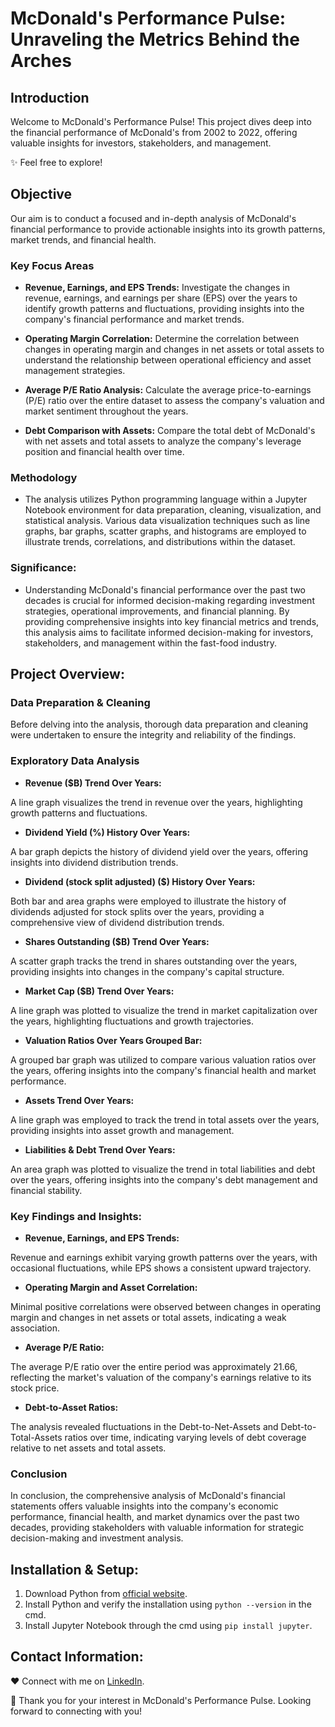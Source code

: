 # McDonald's Performance Pulse: Unraveling the Metrics Behind the Arches

## Introduction

Welcome to McDonald's Performance Pulse! This project dives deep into the financial performance of McDonald's from 2002 to 2022, offering valuable insights for investors, stakeholders, and management.

✨ Feel free to explore!

## Objective

Our aim is to conduct a focused and in-depth analysis of McDonald's financial performance to provide actionable insights into its growth patterns, market trends, and financial health.

### Key Focus Areas

- **Revenue, Earnings, and EPS Trends:** 
Investigate the changes in revenue, earnings, and earnings per share (EPS) over the years to identify growth patterns and fluctuations, providing insights into the company's financial performance and market trends.

- **Operating Margin Correlation:**
Determine the correlation between changes in operating margin and changes in net assets or total assets to understand the relationship between operational efficiency and asset management strategies.

- **Average P/E Ratio Analysis:**
Calculate the average price-to-earnings (P/E) ratio over the entire dataset to assess the company's valuation and market sentiment throughout the years.
   
- **Debt Comparison with Assets:**
Compare the total debt of McDonald's with net assets and total assets to analyze the company's leverage position and financial health over time.

### Methodology
- The analysis utilizes Python programming language within a Jupyter Notebook environment for data preparation, cleaning, visualization, and statistical analysis. Various data visualization techniques such as line graphs, bar graphs, scatter graphs, and histograms are employed to illustrate trends, correlations, and distributions within the dataset.

### Significance:
- Understanding McDonald's financial performance over the past two decades is crucial for informed decision-making regarding investment strategies, operational improvements, and financial planning. By providing comprehensive insights into key financial metrics and trends, this analysis aims to facilitate informed decision-making for investors, stakeholders, and management within the fast-food industry.

## Project Overview:

###  Data Preparation & Cleaning

Before delving into the analysis, thorough data preparation and cleaning were undertaken to ensure the integrity and reliability of the findings.

### Exploratory Data Analysis 

- **Revenue ($B) Trend Over Years:**

A line graph visualizes the trend in revenue over the years, highlighting growth patterns and fluctuations.

- **Dividend Yield (%) History Over Years:**

A bar graph depicts the history of dividend yield over the years, offering insights into dividend distribution trends.

- **Dividend (stock split adjusted) ($) History Over Years:**

Both bar and area graphs were employed to illustrate the history of dividends adjusted for stock splits over the years, providing a comprehensive view of dividend distribution trends.

- **Shares Outstanding ($B) Trend Over Years:**

A scatter graph tracks the trend in shares outstanding over the years, providing insights into changes in the company's capital structure.

- **Market Cap ($B) Trend Over Years:**

A line graph was plotted to visualize the trend in market capitalization over the years, highlighting fluctuations and growth trajectories.

- **Valuation Ratios Over Years Grouped Bar:**

A grouped bar graph was utilized to compare various valuation ratios over the years, offering insights into the company's financial health and market performance.

- **Assets Trend Over Years:**

A line graph was employed to track the trend in total assets over the years, providing insights into asset growth and management.

- **Liabilities & Debt Trend Over Years:**

An area graph was plotted to visualize the trend in total liabilities and debt over the years, offering insights into the company's debt management and financial stability.

### Key Findings and Insights:

- **Revenue, Earnings, and EPS Trends:** 

Revenue and earnings exhibit varying growth patterns over the years, with occasional fluctuations, while EPS shows a consistent upward trajectory.

- **Operating Margin and Asset Correlation:** 

Minimal positive correlations were observed between changes in operating margin and changes in net assets or total assets, indicating a weak association.

- **Average P/E Ratio:** 

The average P/E ratio over the entire period was approximately 21.66, reflecting the market's valuation of the company's earnings relative to its stock price.

- **Debt-to-Asset Ratios:** 

The analysis revealed fluctuations in the Debt-to-Net-Assets and Debt-to-Total-Assets ratios over time, indicating varying levels of debt coverage relative to net assets and total assets.

### Conclusion

In conclusion, the comprehensive analysis of McDonald's financial statements offers valuable insights into the company's economic performance, financial health, and market dynamics over the past two decades, providing stakeholders with valuable information for strategic decision-making and investment analysis.

## Installation & Setup:

1. Download Python from [official website](https://www.python.org/downloads/).
2. Install Python and verify the installation using `python --version` in the cmd.
3. Install Jupyter Notebook through the cmd using `pip install jupyter`.

## Contact Information:

❤️ Connect with me on [LinkedIn](#insert_linkedin_profile_link_here). 

🌟 Thank you for your interest in McDonald's Performance Pulse. Looking forward to connecting with you!
